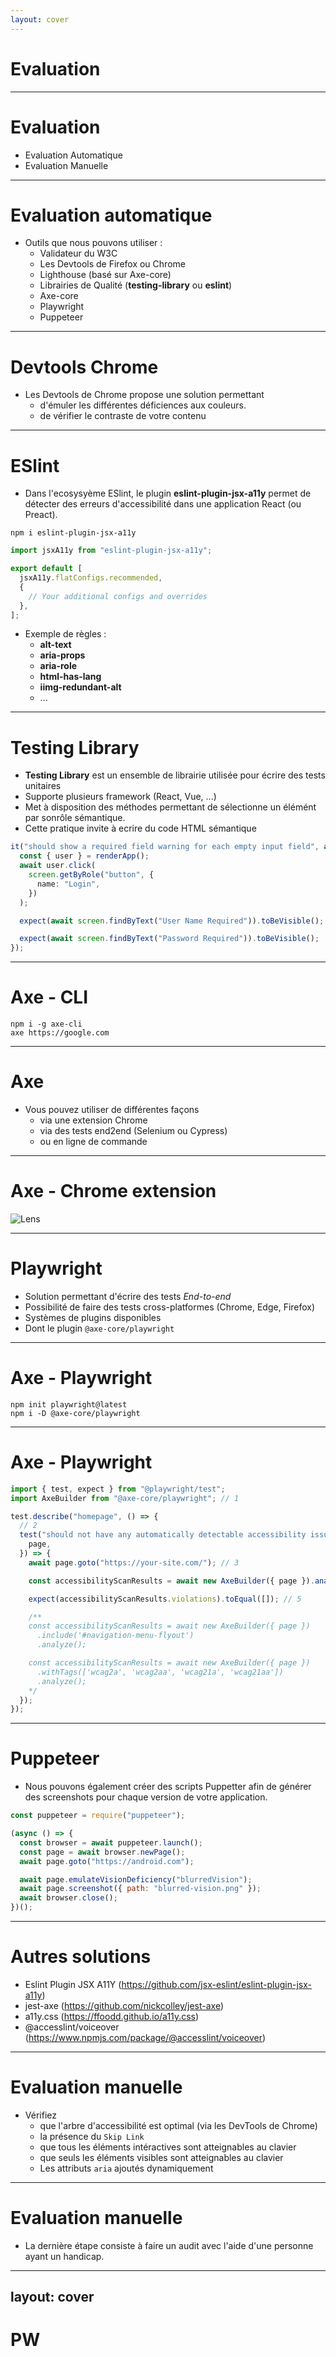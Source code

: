 ```yaml
---
layout: cover
---
```


# Evaluation

---

# Evaluation

- Evaluation Automatique
- Evaluation Manuelle

---

# Evaluation automatique

- Outils que nous pouvons utiliser :
  - Validateur du W3C
  - Les Devtools de Firefox ou Chrome
  - Lighthouse (basé sur Axe-core)
  - Librairies de Qualité (**testing-library** ou **eslint**)
  - Axe-core
  - Playwright
  - Puppeteer

---

# Devtools Chrome

- Les Devtools de Chrome propose une solution permettant
  - d'émuler les différentes déficiences aux couleurs.
  - de vérifier le contraste de votre contenu

---

# ESlint

- Dans l'ecosysyème ESlint, le plugin **eslint-plugin-jsx-a11y** permet de détecter des erreurs d'accessibilité dans une application React (ou Preact).

```shell
npm i eslint-plugin-jsx-a11y
```

```typescript
import jsxA11y from "eslint-plugin-jsx-a11y";

export default [
  jsxA11y.flatConfigs.recommended,
  {
    // Your additional configs and overrides
  },
];
```

- Exemple de règles :
  - **alt-text**
  - **aria-props**
  - **aria-role**
  - **html-has-lang**
  - **iimg-redundant-alt**
  - ...

---

# Testing Library

- **Testing Library** est un ensemble de librairie utilisée pour écrire des tests unitaires
- Supporte plusieurs framework (React, Vue, ...)
- Met à disposition des méthodes permettant de sélectionne un élémént par sonrôle sémantique.
- Cette pratique invite à ecrire du code HTML sémantique

```typescript
it("should show a required field warning for each empty input field", async () => {
  const { user } = renderApp();
  await user.click(
    screen.getByRole("button", {
      name: "Login",
    })
  );

  expect(await screen.findByText("User Name Required")).toBeVisible();

  expect(await screen.findByText("Password Required")).toBeVisible();
});
```

---

# Axe - CLI

```shell
npm i -g axe-cli
axe https://google.com
```

---

# Axe

- Vous pouvez utiliser de différentes façons
  - via une extension Chrome
  - via des tests end2end (Selenium ou Cypress)
  - ou en ligne de commande

---

# Axe - Chrome extension

![Lens](/images/a11y/axe-screenshot.png)

---

# Playwright

- Solution permettant d'écrire des tests _End-to-end_
- Possibilité de faire des tests cross-platformes (Chrome, Edge, Firefox)
- Systèmes de plugins disponibles
- Dont le plugin `@axe-core/playwright`

---

# Axe - Playwright

```shell
npm init playwright@latest
npm i -D @axe-core/playwright
```

---

# Axe - Playwright

```javascript
import { test, expect } from "@playwright/test";
import AxeBuilder from "@axe-core/playwright"; // 1

test.describe("homepage", () => {
  // 2
  test("should not have any automatically detectable accessibility issues", async ({
    page,
  }) => {
    await page.goto("https://your-site.com/"); // 3

    const accessibilityScanResults = await new AxeBuilder({ page }).analyze(); // 4

    expect(accessibilityScanResults.violations).toEqual([]); // 5

    /**
    const accessibilityScanResults = await new AxeBuilder({ page })
      .include('#navigation-menu-flyout')
      .analyze();

    const accessibilityScanResults = await new AxeBuilder({ page })
      .withTags(['wcag2a', 'wcag2aa', 'wcag21a', 'wcag21aa'])
      .analyze();
    */
  });
});
```

---

# Puppeteer

- Nous pouvons également créer des scripts Puppetter afin de générer des screenshots pour chaque version de votre application.

```javascript
const puppeteer = require("puppeteer");

(async () => {
  const browser = await puppeteer.launch();
  const page = await browser.newPage();
  await page.goto("https://android.com");

  await page.emulateVisionDeficiency("blurredVision");
  await page.screenshot({ path: "blurred-vision.png" });
  await browser.close();
})();
```

---

# Autres solutions

- Eslint Plugin JSX A11Y (https://github.com/jsx-eslint/eslint-plugin-jsx-a11y)
- jest-axe (https://github.com/nickcolley/jest-axe)
- a11y.css (https://ffoodd.github.io/a11y.css)
- @accesslint/voiceover (https://www.npmjs.com/package/@accesslint/voiceover)

---

# Evaluation manuelle

- Vérifiez
  - que l'arbre d'accessibilité est optimal (via les DevTools de Chrome)
  - la présence du `Skip Link`
  - que tous les éléments intéractives sont atteignables au clavier
  - que seuls les éléments visibles sont atteignables au clavier
  - Les attributs `aria` ajoutés dynamiquement

---

# Evaluation manuelle

- La dernière étape consiste à faire un audit avec l'aide d'une personne ayant un handicap.

---

## layout: cover

# PW
